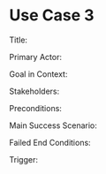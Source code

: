 # Use Case 3
Title:

Primary Actor:

Goal in Context:

Stakeholders:

Preconditions:

Main Success Scenario:

Failed End Conditions:

Trigger:


